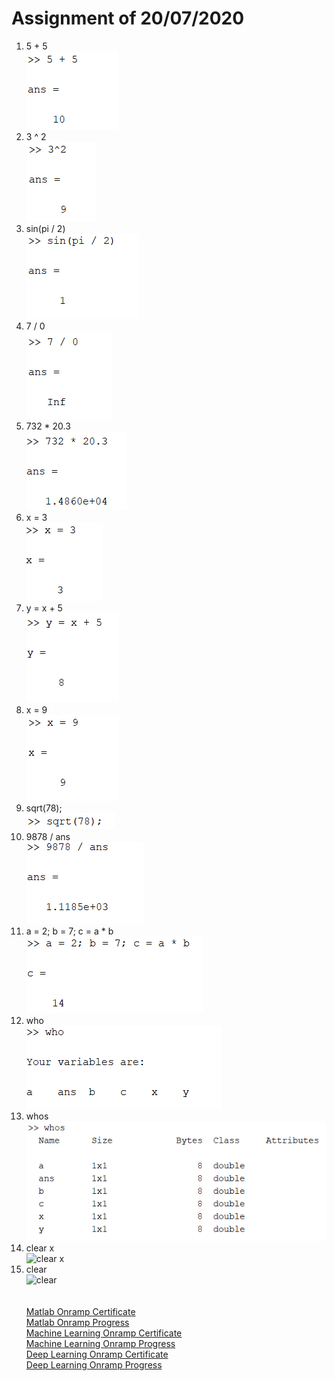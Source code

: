 # Assignment of 20/07/2020
1. 5 + 5<br>
![5 + 5](docs/1.png)
2. 3 ^ 2<br>
![3 ^ 2](docs/2.png)
3. sin(pi / 2)<br>
![sin(pi / 2)](docs/3.png)
4. 7 / 0<br>
![7 / 0](docs/4.png)
5. 732 * 20.3<br>
![732 * 20.3](docs/5.png)
6. x = 3<br>
![x = 3](docs/6.png)
7. y = x + 5<br>
![y = x + 5](docs/7.png)
8. x = 9<br>
![x = 9](docs/8.png)
9. sqrt(78);<br>
![sqrt(78)](docs/9.png)
10. 9878 / ans<br>
![9878 / ans](docs/10.png)
11. a = 2; b = 7; c = a * b<br>
![a = 2; b = 7; c = a * b](docs/11.png)
12. who<br>
![who](docs/12.png)
13. whos<br>
![whos](docs/13.png)
14. clear x<br>
![clear x](docs/14.png)
15. clear<br>
![clear](docs/15.png)
<br><br><br>
[Matlab Onramp Certificate](https://matlabacademy.mathworks.com/progress/share/certificate.html?id=4cc77241-72c8-4b15-8469-ef01ed56c083)<br>
[Matlab Onramp Progress](https://matlabacademy.mathworks.com/progress/share/report.html?id=4cc77241-72c8-4b15-8469-ef01ed56c083)<br>
[Machine Learning Onramp Certificate](https://matlabacademy.mathworks.com/progress/share/certificate.html?id=68be0d79-f0aa-4be3-956d-3821702a4449)<br>
[Machine Learning Onramp Progress](https://matlabacademy.mathworks.com/progress/share/report.html?id=68be0d79-f0aa-4be3-956d-3821702a4449)<br>
[Deep Learning Onramp Certificate](https://matlabacademy.mathworks.com/progress/share/certificate.html?id=611cb0c1-cc31-4b20-86f1-02688ace03d5)<br>
[Deep Learning Onramp Progress](https://matlabacademy.mathworks.com/progress/share/report.html?id=611cb0c1-cc31-4b20-86f1-02688ace03d5)<br>